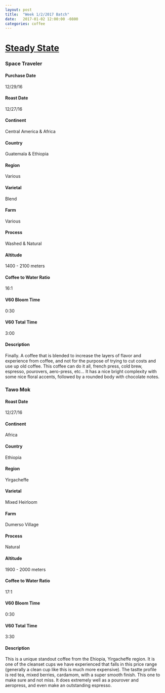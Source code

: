 ```yaml
---
layout: post
title:  "Week 1/2/2017 Batch"
date:   2017-01-02 12:00:00 -0800
categories: coffee
---
```

# [Steady State](https://steady-state.myshopify.com)

### Space Traveler
#### Purchase Date
12/29/16
#### Roast Date
12/27/16
#### Continent
Central America & Africa
#### Country
Guatemala & Ethiopia
#### Region
Various
#### Varietal
Blend
#### Farm
Various
#### Process
Washed & Natural
#### Altitude
1400 - 2100 meters
#### Coffee to Water Ratio
16:1
#### V60 Bloom Time
0:30
#### V60 Total Time
3:00
#### Description
Finally. A coffee that is blended to increase the layers of flavor and experience from coffee, and not for the purpose of trying to cut costs and use up old coffee. This coffee can do it all, french press, cold brew, espresso, pourovers, aero-press, etc... It has a nice bright complexity with some nice floral accents, followed by a rounded body with chocolate notes.

### Tawo Mok		
#### Roast Date
12/27/16
#### Continent
Africa
#### Country
Ethiopia
#### Region
Yirgacheffe
#### Varietal
Mixed Heirloom
#### Farm
Dumerso Village
#### Process
Natural
#### Altitude
1900 - 2000 meters
#### Coffee to Water Ratio
17:1
#### V60 Bloom Time
0:30
#### V60 Total Time
3:30
#### Description
This is a unique standout coffee from the Ehiopia, Yirgacheffe region. It is one of the cleanset cups we have experienced that falls in this price range (generally a clean cup like this is much more expensive). The tastte profile is red tea, mixed berries, cardamom, with a super smooth finish. This one to make sure and not miss. It does extremely well as a pourover and aeropress, and even make an outstanding espresso.
